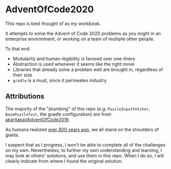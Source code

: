 # AdventOfCode2020
This repo is best thought of as my workbook.

It attempts to solve the Advent of Code 2020 problems as you might in an enterprise environment, or working on a team of multiple other people.

To that end:  
- Modularity and human-legibility is favored over one-liners
- Abstraction is used whenever it seems like the right move
- Libraries that already solve a problem well are brought in, regardless of their size
- `gradle` is a must, since it permeates industry

## Attributions
The majority of the "plumbing" of this repo (e.g. `PuzzleInputFetcher`, `BasePuzzleTest`, the gradle configuration) are from [akaritakai/AdventOfCode2019](https://github.com/akaritakai/AdventOfCode2019).

As humans realized [over 800 years ago](https://en.wikipedia.org/wiki/Standing_on_the_shoulders_of_giants#Attribution_and_meaning), we all stand on the shoulders of giants.

I suspect that as I progress, I won't be able to complete all of the challenges on my own.  Nevertheless, to further my own understanding and learning, I may look at others' solutions, and use them in this repo.  When I do so, I will clearly indicate from where I found the original solution.